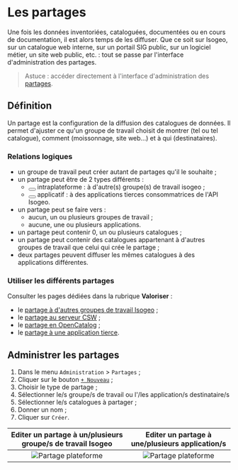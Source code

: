 # Les partages <i class="fa fa-share-alt"></i>

Une fois les données inventoriées, cataloguées, documentées ou en cours de documentation, il est alors temps de les diffuser. Que ce soit sur Isogeo, sur un catalogue web interne, sur un portail SIG public, sur un logiciel métier, un site web public, etc. : tout se passe par l&apos;interface d&apos;administration des partages.

> Astuce : accéder directement à l&apos;interface d&apos;administration des [partages](https://app.isogeo.com/admin/shares).

## Définition

Un partage est la configuration de la diffusion des catalogues de données. Il permet d&apos;ajuster ce qu&apos;un groupe de travail choisit de montrer (tel ou tel catalogue), comment (moissonnage, site web...) et à qui (destinataires).

### Relations logiques

* un groupe de travail peut créer autant de partages qu&apos;il le souhaite ;
* un partage peut être de 2 types différents :
	+ <button type="button" class="btn btn-lg btn-default  type-switch" data-type="group"><i class="fa fa-users"></i></button> intraplateforme : à d&apos;autre(s) groupe(s) de travail isogeo ;
	+ <button type="button" class="btn btn-lg btn-default type-switch" data-type="group"><i class="fa fa-cogs"></i></button> applicatif : à des applications tierces consommatrices de l&apos;API Isogeo.
* un partage peut se faire vers :
    + aucun, un ou plusieurs groupes de travail ;
    + aucune, une ou plusieurs applications.
* un partage peut contenir 0, un ou plusieurs catalogues ;
* un partage peut contenir des catalogues appartenant à d&apos;autres groupes de travail que celui qui crée le partage ;
* deux partages peuvent diffuser les mêmes catalogues à des applications différentes.

### Utiliser  les différents partages

Consulter les pages dédiées dans la rubrique **Valoriser** :
* le [partage à d&apos;autres groupes de travail Isogeo](../publish/share_platform.html) ;
* le [partage au serveur CSW](../publish/csw_server.html) ;
* le [partage en OpenCatalog](https://help.isogeo.com/opencatalog/fr/usage/generate.html) ;
* le [partage à une application tierce](../publish/usages_api.html).

## Administrer les partages

1. Dans le menu `Administration` > `Partages` ;
2. Cliquer sur le bouton [`+ Nouveau`](https://app.isogeo.com/admin/shares/new) ;
3. Choisir le type de partage ;
4. Sélectionner le/s groupe/s de travail ou l&apos;/les application/s destinataire/s
5. Sélectionner le/s catalogues à partager ;
6. Donner un nom ;
7. Cliquer sur `Créer`.

| Editer un partage à un/plusieurs groupe/s de travail Isogeo | Editer un partage à une/plusieurs application/s |
| :--: | :--: |
| ![Partage plateforme ](/assets/adm_shares_platform_edit.png) | ![Partage plateforme](/assets/adm_shares_apps_multiApps_multiCatalogs.png "") |
